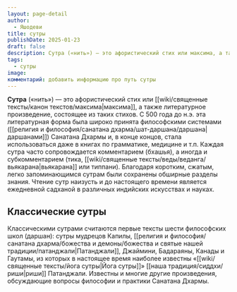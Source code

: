 ```yaml
---
layout: page-detail
author:
  - Яшодеви
title: сутры
publishDate: 2025-01-23
draft: false
description: Сутра («нить») — это афористический стих или максима, а также литературное произведение, состоящее из таких стихов.
tags:
  - сутры
image: 
комментарий: добавить информацию про путь сутры
---
```

**Сутра** («нить») — это афористический стих или [[wiki/священные тексты/канон текстов/максима|максима]], а также литературное произведение, состоящее из таких стихов. С 500 года до н.э. эта литературная форма была широко принята философскими системами ([[религия и философия/санатана дхарма/шат-даршана/даршана|даршанами]]) Санатана Дхармы и, в конце концов, стала использоваться даже в книгах по грамматике, медицине и т.п. Каждая сутра часто сопровождается комментарием (бхашья), а иногда и субкомментарием (тика, [[wiki/священные тексты/веды/веданга/вьякарана|вьякарана]] или типпани). Благодаря коротким, сжатым, легко запоминающимся сутрам были сохранены обширные разделы знания. Чтение сутр наизусть и до настоящего времени является ежедневной садханой в различных индийских искусствах и науках.

## Классические сутры
Классическими сутрами считаются первые тексты шести философских школ (даршан): сутры мудрецов Капилы, [[религия и философия/санатана дхарма/божества и демоны/божества и святые нашей традиции/патанджали|Патанджали]], Джаймини, Бадараяны, Канады и Гаутамы, из которых в настоящее время наиболее известны «[[wiki/священные тексты/йога сутры|Йога сутры]]» [[наша традиция/сиддхи/риши|риши]] Патанджали. Известны и многие другие произведения, обсуждающие вопросы философии и практики Санатана Дхармы.
